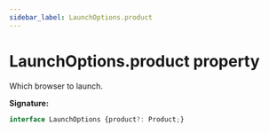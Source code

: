```yaml
---
sidebar_label: LaunchOptions.product
---
```

# LaunchOptions.product property

Which browser to launch.

**Signature:**

```typescript
interface LaunchOptions {product?: Product;}
```
